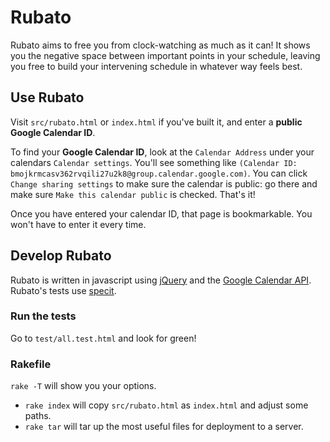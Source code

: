 # Rubato

Rubato aims to free you from clock-watching as much as it can! It shows you the negative space between important
points in your schedule, leaving you free to build your intervening schedule in whatever way feels best.

## Use Rubato

Visit `src/rubato.html` or `index.html` if you've built it, and enter a **public Google Calendar ID**.

To find your **Google Calendar ID**, look at the `Calendar Address` under your calendars `Calendar settings`. 
You'll see something like `(Calendar ID: bmojkrmcasv362rvqili27u2k8@group.calendar.google.com)`. You can click
`Change sharing settings` to make sure the calendar is public: go there and make sure `Make this calendar public` 
is checked. That's it!

Once you have entered your calendar ID, that page is bookmarkable. You won't have to enter it every time.

## Develop Rubato

Rubato is written in javascript using [jQuery](http://jquery.com/) and the 
[Google Calendar API](http://code.google.com/apis/calendar/overview/). Rubato's tests 
use [specit](https://github.com/joshuaclayton/specit).

### Run the tests

Go to `test/all.test.html` and look for green!

### Rakefile

`rake -T` will show you your options. 

* `rake index` will copy `src/rubato.html` as `index.html` and adjust some paths. 
* `rake tar` will tar up the most useful files for deployment to a server.

